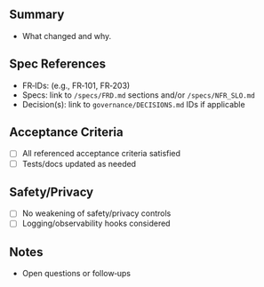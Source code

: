 ## Summary
- What changed and why.

## Spec References
- FR‑IDs: (e.g., FR‑101, FR‑203)
- Specs: link to `/specs/FRD.md` sections and/or `/specs/NFR_SLO.md`
- Decision(s): link to `governance/DECISIONS.md` IDs if applicable

## Acceptance Criteria
- [ ] All referenced acceptance criteria satisfied
- [ ] Tests/docs updated as needed

## Safety/Privacy
- [ ] No weakening of safety/privacy controls
- [ ] Logging/observability hooks considered

## Notes
- Open questions or follow‑ups
